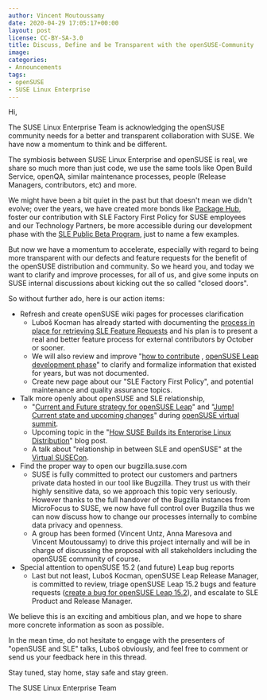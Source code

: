 ```yaml
---
author: Vincent Moutoussamy
date: 2020-04-29 17:05:17+00:00
layout: post
license: CC-BY-SA-3.0
title: Discuss, Define and be Transparent with the openSUSE-Community
image: 
categories:
- Announcements
tags:
- openSUSE
- SUSE Linux Enterprise
---
```


Hi,

The SUSE Linux Enterprise Team is acknowledging the openSUSE community needs for
a better and transparent collaboration with SUSE. We have now a momentum to
think and be different.

The symbiosis between SUSE Linux Enterprise and openSUSE is real, we share so
much more than just code, we use the same tools like Open Build Service, openQA,
similar maintenance processes, people (Release Managers, contributors, etc)
and more.

We might have been a bit quiet in the past but that doesn't mean we didn't
evolve; over the years, we have created more bonds like [Package Hub](https://packagehub.suse.com), foster
our contribution with SLE Factory First Policy for SUSE employees and our
Technology Partners, be more accessible during our development phase with the
[SLE Public Beta Program](https://www.suse.com/betaprogram/sle-beta/), just to name a few examples.

But now we have a momentum to accelerate, especially with regard to being more
transparent with our defects and feature requests for the benefit of the
openSUSE distribution and community. So we heard you, and today we want to
clarify and improve processes, for all of us, and give some inputs on SUSE
internal discussions about kicking out the so called "closed doors".

So without further ado, here is our action items:

* Refresh and create openSUSE wiki pages for processes clarification
  * Luboš Kocman has already started with documenting the [process in place for
   retrieving SLE Feature Requests](https://en.opensuse.org/Portal:Leap/SLEFeatureRequests) and his plan is to present a real and
   better feature process for external contributors by October or sooner.
  * We will also review and improve "[how to contribute](https://en.opensuse.org/openSUSE:Packaging_for_Leap)
, [openSUSE Leap development phase](https://en.opensuse.org/openSUSE:Leap_development_process)" to clarify and formalize information that existed for
   years, but was not documented.
  * Create new page about our "SLE Factory First Policy", and potential
   maintenance and quality assurance topics.
* Talk more openly about openSUSE and SLE relationship,
  * "[Current and Future strategy for openSUSE Leap](https://events.opensuse.org/conferences/oSvirtsmt/program/proposals/3071
)" and "[Jump! Current state and upcoming changes](https://events.opensuse.org/conferences/oSLO/program/proposals/2960)" during [openSUSE virtual summit](https://events.opensuse.org/conferences/oSvirtsmt
).
  * Upcoming topic in the "[How SUSE Builds its Enterprise Linux Distribution](https://www.suse.com/c/how-suse-builds-its-enterprise-linux-distribution-part-1/)"
   blog post.
  * A talk about "relationship in between SLE and openSUSE" at the [Virtual SUSECon](https://www.susecon.com/).
* Find the proper way to open our bugzilla.suse.com
  * SUSE is fully committed to protect our customers and partners private data
   hosted in our tool like Bugzilla. They trust us with their highly sensitive
   data, so we approach this topic very seriously. However thanks to the full
   handover of the Bugzilla instances from MicroFocus to SUSE, we now have full
   control over Bugzilla thus we can now discuss how to change our processes
   internally to combine data privacy and openness.
  * A group has been formed (Vincent Untz, Anna Maresova and Vincent Moutoussamy)
   to drive this project internally and will be in charge of discussing the
   proposal with all stakeholders including the openSUSE community of course.
* Special attention to openSUSE 15.2 (and future) Leap bug reports
  * Last but not least, Luboš Kocman, openSUSE Leap Release Manager, is
committed to review, triage openSUSE Leap 15.2 bugs and feature requests
   ([create a bug for openSUSE Leap 15.2](https://en.opensuse.org/openSUSE:Submitting_bug_reports)), and escalate to SLE Product and
   Release Manager.

We believe this is an exciting and ambitious plan, and we hope to share more
concrete information as soon as possible.

In the mean time, do not hesitate to engage with the presenters of "openSUSE and
SLE" talks, Luboš obviously, and feel free to comment or send us your feedback
here in this thread.

Stay tuned, stay home, stay safe and stay green.

The SUSE Linux Enterprise Team
